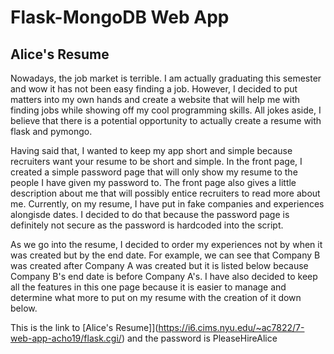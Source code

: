 # Flask-MongoDB Web App
## Alice's Resume 
Nowadays, the job market is terrible. I am actually graduating this semester and wow it has not been easy finding a job. However, I decided to put matters into my own hands and create a website that will help me with finding jobs while showing off my cool programming skills. All jokes aside, I believe that there is a potential opportunity to actually create a resume with flask and pymongo. 

Having said that, I wanted to keep my app short and simple because recruiters want your resume to be short and simple. In the front page, I created a simple password page that will only show my resume to the people I have given my password to. The front page also gives a little description about me that will possibly entice recruiters to read more about me. Currently, on my resume, I have put in fake companies and experiences alongisde dates. I decided to do that because the password page is definitely not secure as the password is hardcoded into the script.

As we go into the resume, I decided to order my experiences not by when it was created but by the end date. For example, we can see that Company B was created after Company A was created but it is listed below because Company B's end date is before Company A's. I have also decided to keep all the features in this one page because it is easier to manage and determine what more to put on my resume with the creation of it down below. 

This is the link to [Alice's Resume]](https://i6.cims.nyu.edu/~ac7822/7-web-app-acho19/flask.cgi/) and the password is PleaseHireAlice

